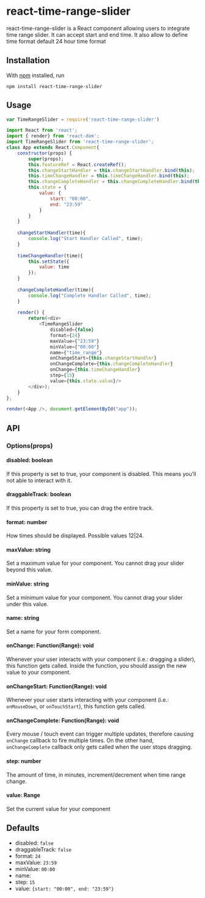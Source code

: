 # react-time-range-slider

react-time-range-slider is a React component allowing users to integrate time range slider. It can accept start and end time. It also allow to define time format default 24 hour time format

## Installation

With [npm](https://npmjs.org/) installed, run

```
npm install react-time-range-slider
```

## Usage
```js
var TimeRangeSlider = require('react-time-range-slider')
```

```js
import React from 'react';
import { render} from 'react-dom';
import TimeRangeSlider from 'react-time-range-slider';
class App extends React.Component{
    constructor(props) {
        super(props);
        this.featureRef = React.createRef();
        this.changeStartHandler = this.changeStartHandler.bind(this);
        this.timeChangeHandler = this.timeChangeHandler.bind(this);
        this.changeCompleteHandler = this.changeCompleteHandler.bind(this);
        this.state = {
            value: {
                start: "00:00",
                end: "23:59"
            }
        }
    }
    
    changeStartHandler(time){
        console.log("Start Handler Called", time);
    }
    
    timeChangeHandler(time){
        this.setState({
            value: time
        });
    }
    
    changeCompleteHandler(time){
        console.log("Complete Handler Called", time);
    }
    
    render() {
        return(<div>
            <TimeRangeSlider
                disabled={false}
                format={24}
                maxValue={"23:59"}
                minValue={"00:00"}
                name={"time_range"}
                onChangeStart={this.changeStartHandler}
                onChangeComplete={this.changeCompleteHandler}
                onChange={this.timeChangeHandler}
                step={15}
                value={this.state.value}/>
        </div>);
    }
};

render(<App />, document.getElementById("app"));
```

## API

### Options(props)

#### disabled: boolean
If this property is set to true, your component is disabled. This means you'll not able to interact with it.

#### draggableTrack: boolean
If this property is set to true, you can drag the entire track.

#### format: number
How times should be displayed. Possible values 12|24.

#### maxValue: string
Set a maximum value for your component. You cannot drag your slider beyond this value.

#### minValue: string
Set a minimum value for your component. You cannot drag your slider under this value.

#### name: string
Set a name for your form component.

#### onChange: Function(Range): void
Whenever your user interacts with your component (i.e.: dragging a slider), this function gets called. Inside the function, you should assign the new value to your component.

#### onChangeStart: Function(Range): void
Whenever your user starts interacting with your component (i.e.: `onMouseDown`, or `onTouchStart`), this function gets called.

#### onChangeComplete: Function(Range): void
Every mouse / touch event can trigger multiple updates, therefore causing `onChange` callback to fire multiple times. On the other hand, `onChangeComplete` callback only gets called when the user stops dragging.

#### step: number
The amount of time, in minutes, increment/decrement when time range change.

#### value: Range
Set the current value for your component

## Defaults
* disabled: `false`
* draggableTrack: `false`
* format: `24`
* maxValue: `23:59`
* minValue: `00:00`
* name: ` `
* step: `15`
* value: `{start: "00:00", end: "23:59"}`
